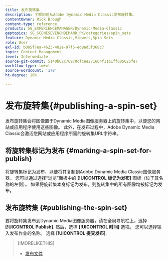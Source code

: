 ```yaml
---
title: 发布旋转集
description: 了解如何从Adobe Dynamic Media Classic发布旋转集。
contentOwner: Rick Brough
content-type: reference
products: SG_EXPERIENCEMANAGER/Dynamic-Media-Classic
geptopics: SG_SCENESEVENONDEMAND_PK/categories/spin_sets
feature: Dynamic Media Classic,Viewers,Spin Sets
role: User
exl-id: b085f7ea-4623-402e-97f5-ed8ad5f368c7
topic: Content Management
level: Intermediate
source-git-commit: 5140b62c76970cfcee271664f11b1ff605625fe7
workflow-type: tm+mt
source-wordcount: '178'
ht-degree: 10%

---
```


# 发布旋转集{#publishing-a-spin-set}

发布旋转集会将图像置于Dynamic Media图像服务器上的旋转集中，以便您的网站或应用程序使用这些图像。 此外，在发布过程中，Adobe Dynamic Media Classic会激活您网站或应用程序所需的旋转集URL字符串。

## 将旋转集标记为发布 {#marking-a-spin-set-for-publish}

将旋转集标记为发布，以便将其复制到Adobe Dynamic Media Classic图像服务器。 您可以通过选择“浏览”面板中的 **[!UICONTROL 标记为发布]** 图标（位于其名称的左侧）。 如果将旋转集本身标记为发布，则旋转集中的所有图像均被标记为发布。

## 发布旋转集 {#publishing-the-spin-set}

要将旋转集发布到Dynamic Media图像服务器，请在全局导航栏上，选择 **[!UICONTROL Publish]**. 然后，选择 **[!UICONTROL 时间]** 选项。 您可以选择输入发布作业的名称。 选择 **[!UICONTROL 提交发布]**.

>[!MORELIKETHIS]
>
>* [发布文件](publishing-files.md#publishing_files)
